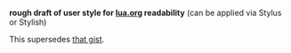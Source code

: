 **rough draft of user style for [lua.org](https://www.lua.org/) readability**
(can be applied via Stylus or Stylish)

This supersedes [that
gist](https://gist.github.com/EliahKagan/024abef62d5097e9befd846e551ce136).
